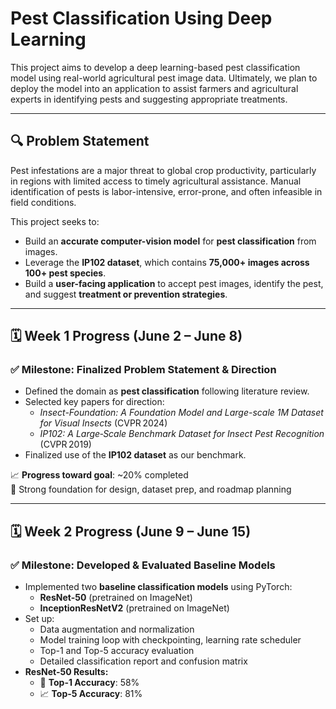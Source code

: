 # Pest Classification Using Deep Learning 

This project aims to develop a deep learning-based pest classification model using real-world agricultural pest image data. Ultimately, we plan to deploy the model into an application to assist farmers and agricultural experts in identifying pests and suggesting appropriate treatments.

---

## 🔍 Problem Statement

Pest infestations are a major threat to global crop productivity, particularly in regions with limited access to timely agricultural assistance. Manual identification of pests is labor-intensive, error-prone, and often infeasible in field conditions.

This project seeks to:
- Build an **accurate computer-vision model** for **pest classification** from images.
- Leverage the **IP102 dataset**, which contains **75,000+ images across 100+ pest species**.
- Build a **user-facing application** to accept pest images, identify the pest, and suggest **treatment or prevention strategies**.

---

## 🗓️ Week 1 Progress (June 2 – June 8)

### ✅ Milestone: Finalized Problem Statement & Direction

- Defined the domain as **pest classification** following literature review.
- Selected key papers for direction:
  - *Insect-Foundation: A Foundation Model and Large-scale 1M Dataset for Visual Insects* (CVPR 2024)
  - *IP102: A Large‑Scale Benchmark Dataset for Insect Pest Recognition* (CVPR 2019)
- Finalized use of the **IP102 dataset** as our benchmark.

📈 **Progress toward goal**: ~20% completed  
📌 Strong foundation for design, dataset prep, and roadmap planning

---

## 🗓️ Week 2 Progress (June 9 – June 15)

### ✅ Milestone: Developed & Evaluated Baseline Models

- Implemented two **baseline classification models** using PyTorch:
  - **ResNet-50** (pretrained on ImageNet)
  - **InceptionResNetV2** (pretrained on ImageNet)
- Set up:
  - Data augmentation and normalization
  - Model training loop with checkpointing, learning rate scheduler
  - Top-1 and Top-5 accuracy evaluation
  - Detailed classification report and confusion matrix
- **ResNet-50 Results:**
  - 📌 **Top-1 Accuracy**: 58%
  - 📈 **Top-5 Accuracy**: 81%


